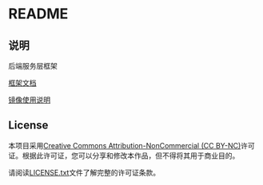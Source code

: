 # README

## 说明

后端服务层框架

[框架文档](https://code.aliyun.com/marmot-cn/docs)

[镜像使用说明](https://code.aliyun.com/qxy-cloud/docs/blob/master/qxy/qxy-ops/%E5%AE%B9%E5%99%A8%E9%95%9C%E5%83%8F%E7%89%88%E6%9C%AC%E8%AF%B4%E6%98%8E.md)

## License

本项目采用[Creative Commons Attribution-NonCommercial (CC BY-NC)](LICENSE.txt)许可证。根据此许可证，您可以分享和修改本作品，但不得将其用于商业目的。

请阅读[LICENSE.txt](LICENSE.txt)文件了解完整的许可证条款。